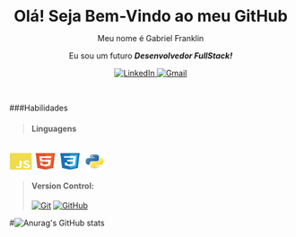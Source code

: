 <h1 align="center" style="margin: 0; padding: 0;"> Olá! Seja Bem-Vindo ao meu GitHub</h1>
<p align="center"> Meu nome é Gabriel Franklin</p>
<p align="center">Eu sou um futuro <strong><em>Desenvolvedor FullStack!</em></strong> </p>

<p align="center">
  <a href="https://www.linkedin.com/in/gabrielfranklinbarcellos/">
    <img src="https://img.shields.io/badge/-LinkedIn-%230077B5?style=for-the-badge&logo=linkedin&logoColor=white" alt="LinkedIn">
  </a>
  <a href="mailto:gabrielfranklinbarcellos@gmail.com">
    <img src="https://img.shields.io/badge/Gmail-D14836?style=for-the-badge&logo=gmail&logoColor=white" alt="Gmail">
  </a>
</p>          

###Habilidades

> #### Linguagens
<div style="display: inline_block"><br>
  <img align="center" alt="Gabriel-Js" height="30" width="40" src="https://raw.githubusercontent.com/devicons/devicon/master/icons/javascript/javascript-plain.svg">
  <img align="center" alt="Gabriel-HTML" height="30" width="40" src="https://raw.githubusercontent.com/devicons/devicon/master/icons/html5/html5-original.svg">
  <img align="center" alt="Gabriel-CSS" height="30" width="40" src="https://raw.githubusercontent.com/devicons/devicon/master/icons/css3/css3-original.svg">
  <img align="center" alt="Gabriel-Python" height="30" width="40" src="https://raw.githubusercontent.com/devicons/devicon/master/icons/python/python-original.svg">
</div>

> #### Version Control:
> [![Git](https://img.shields.io/badge/Git-F05032?logo=git&logoColor=fff&style=for-the-badge)](https://git-scm.com/)
> [![GitHub](https://img.shields.io/badge/GitHub-181717?logo=github&logoColor=fff&style=for-the-badge)](https://github.com/)

#![Anurag's GitHub stats](https://github-readme-stats.vercel.app/api?username=Gabriel&show_icons=true&theme=dark)
